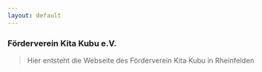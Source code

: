 ```yaml
---
layout: default
---
```


### Förderverein Kita Kubu e.V.

> Hier entsteht die Webseite des Förderverein Kita Kubu in Rheinfelden

